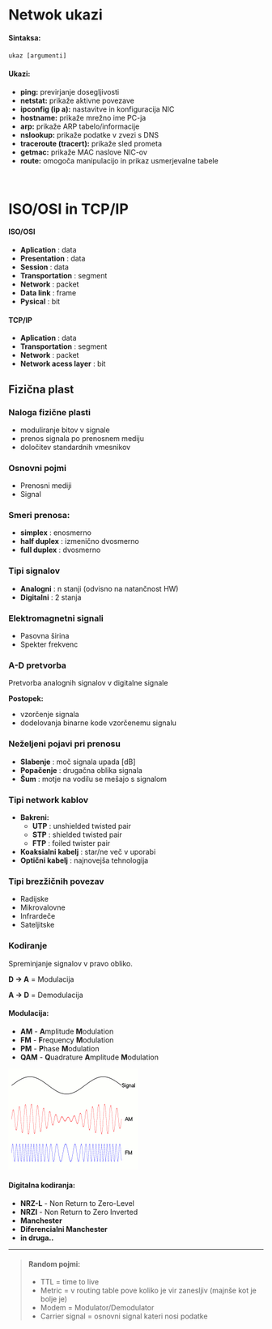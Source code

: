 # Netwok ukazi
    
#### Sintaksa:
    ukaz [argumenti]

#### Ukazi:
- **ping:** previrjanje dosegljivosti
- **netstat:** prikaže aktivne povezave 
- **ipconfig (ip a):** nastavitve in konfiguracija NIC
- **hostname:** prikaže mrežno ime PC-ja
- **arp:** prikaže ARP tabelo/informacije
- **nslookup:** prikaže podatke v zvezi s DNS
- **traceroute (tracert):** prikaže sled prometa
- **getmac:** prikaže MAC naslove NIC-ov
- **route:** omogoča manipulacijo in prikaz usmerjevalne tabele

<br>

# ISO/OSI in TCP/IP

#### ISO/OSI
- **Aplication** : data
- **Presentation** : data
- **Session** : data
- **Transportation** : segment
- **Network** : packet
- **Data link** : frame
- **Pysical** : bit

#### TCP/IP
- **Aplication** : data
- **Transportation** : segment
- **Network** : packet
- **Network acess layer** : bit

## Fizična plast

### Naloga fizične plasti
- moduliranje bitov v signale
- prenos signala po prenosnem mediju
- določitev standardnih vmesnikov

### Osnovni pojmi
- Prenosni mediji
- Signal

### Smeri prenosa:
- **simplex** : enosmerno
- **half duplex** : izmenično dvosmerno
- **full duplex** : dvosmerno

### Tipi signalov
- **Analogni** : n stanji (odvisno na natančnost HW)
- **Digitalni** : 2 stanja

### Elektromagnetni signali
- Pasovna širina
- Spekter frekvenc

### A-D pretvorba
Pretvorba analognih signalov v digitalne signale

**Postopek:**
- vzorčenje signala
- dodelovanja binarne kode vzorčenemu signalu

### Neželjeni pojavi pri prenosu
- **Slabenje** : moč signala upada [dB]
- **Popačenje** : drugačna oblika signala
- **Šum** : motje na vodilu se mešajo s signalom

### Tipi network kablov
- **Bakreni:**
    - **UTP** : unshielded twisted pair
    - **STP** : shielded twisted pair
    - **FTP** : foiled twister pair
- **Koaksialni kabelj** : star/ne več v uporabi
- **Optični kabelj** : najnovejša tehnologija

### Tipi brezžičnih povezav
- Radijske 
- Mikrovalovne 
- Infrardeče
- Sateljitske

### Kodiranje
Spreminjanje signalov v pravo obliko.

**D -> A** = Modulacija

**A -> D** = Demodulacija

#### Modulacija:
- **AM** - **A**mplitude **M**odulation
- **FM** - **F**requency **M**odulation
- **PM** - **P**hase **M**odulation
- **QAM** - **Q**uadrature **A**mplitude **M**odulation

![modulacije](slike/am-fm.gif)

#### Digitalna kodiranja:
- **NRZ-L** - Non Return to Zero-Level
- **NRZI** - Non Return to Zero Inverted
- **Manchester**
- **Diferencialni Manchester**
- **in druga..**

<hr>

>#### Random pojmi:
>- TTL = time to live
>- Metric = v routing table pove koliko je vir zanesljiv (majnše kot je bolje je)
>- Modem = Modulator/Demodulator
>- Carrier signal = osnovni signal kateri nosi podatke
